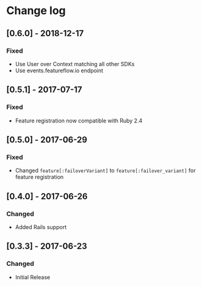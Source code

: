 # Change log
## [0.6.0] - 2018-12-17
### Fixed 
- Use User over Context matching all other SDKs
- Use events.featureflow.io endpoint
## [0.5.1] - 2017-07-17
### Fixed 
- Feature registration now compatible with Ruby 2.4
## [0.5.0] - 2017-06-29
### Fixed
- Changed `feature[:failoverVariant]` to `feature[:failover_variant]` for feature registration
## [0.4.0] - 2017-06-26
### Changed
- Added Rails support
## [0.3.3] - 2017-06-23
### Changed
- Initial Release
